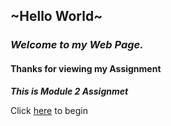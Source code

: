 ## ~Hello World~

### **_Welcome to my Web Page._**

#### Thanks for viewing my Assignment

**_This is Module 2 Assignmet_**

Click [here](http://rishavpandey.me/coursera-jhu-assignment/course5/module_2/index.html) to begin
